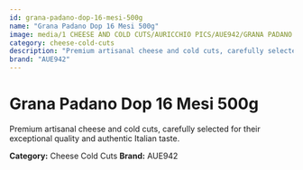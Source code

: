 ```yaml
---
id: grana-padano-dop-16-mesi-500g
name: "Grana Padano Dop 16 Mesi 500g"
image: media/1 CHEESE AND COLD CUTS/AURICCHIO PICS/AUE942/GRANA PADANO DOP 16 mesi - 500g.jpg
category: cheese-cold-cuts
description: "Premium artisanal cheese and cold cuts, carefully selected for their exceptional quality and authentic Italian taste."
brand: "AUE942"
---
```


# Grana Padano Dop 16 Mesi 500g

Premium artisanal cheese and cold cuts, carefully selected for their exceptional quality and authentic Italian taste.

**Category:** Cheese Cold Cuts
**Brand:** AUE942
